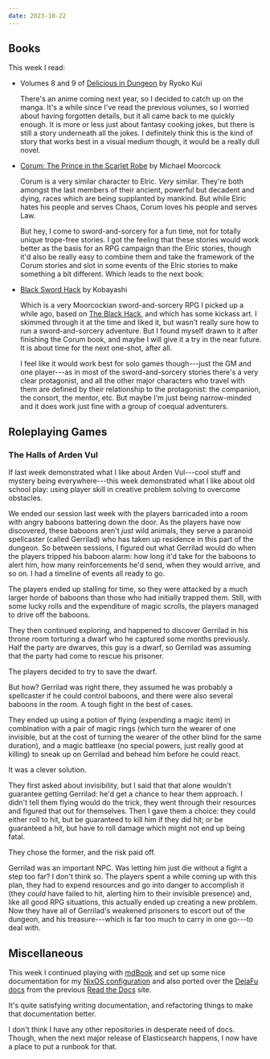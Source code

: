 ```yaml
---
date: 2023-10-22
---
```


## Books

This week I read:

- Volumes 8 and 9 of [Delicious in Dungeon][] by Ryoko Kui

  There's an anime coming next year, so I decided to catch up on the manga.
  It's a while since I've read the previous volumes, so I worried about having
  forgotten details, but it all came back to me quickly enough.  It is more or
  less just about fantasy cooking jokes, but there is still a story underneath
  all the jokes.  I definitely think this is the kind of story that works best
  in a visual medium though, it would be a really dull novel.

- [Corum: The Prince in the Scarlet Robe][] by Michael Moorcock

  Corum is a very similar character to Elric.  *Very* similar.  They're both
  amongst the last members of their ancient, powerful but decadent and dying,
  races which are being supplanted by mankind.  But while Elric hates his people
  and serves Chaos, Corum loves his people and serves Law.

  But hey, I come to sword-and-sorcery for a fun time, not for totally unique
  trope-free stories.  I got the feeling that these stories would work better as
  the basis for an RPG campaign than the Elric stories, though it'd also be
  really easy to combine them and take the framework of the Corum stories and
  slot in some events of the Elric stories to make something a bit different.
  Which leads to the next book:

- [Black Sword Hack][] by Kobayashi

  Which is a very Moorcockian sword-and-sorcery RPG I picked up a while ago,
  based on [The Black Hack][], and which has some kickass art.  I skimmed
  through it at the time and liked it, but wasn't really sure how to run a
  sword-and-sorcery adventure.  But I found myself drawn to it after finishing
  the Corum book, and maybe I will give it a try in the near future.  It is
  about time for the next one-shot, after all.

  I feel like it would work best for solo games though---just the GM and one
  player---as in most of the sword-and-sorcery stories there's a very clear
  protagonist, and all the other major characters who travel with them are
  defined by their relationship to the protagonist: the companion, the consort,
  the mentor, etc.  But maybe I'm just being narrow-minded and it does work just
  fine with a group of coequal adventurers.

[Delicious in Dungeon]: https://en.wikipedia.org/wiki/Delicious_in_Dungeon
[Corum: The Prince in the Scarlet Robe]: https://en.wikipedia.org/wiki/Corum_Jhaelen_Irsei
[Black Sword Hack]: https://www.themerrymushmen.com/product/black-sword-hack-ultimate-chaos-edition/
[The Black Hack]: https://preview.drivethrurpg.com/en/product/255088/The-Black-Hack-Second-Edition


## Roleplaying Games

### The Halls of Arden Vul

If last week demonstrated what I like about Arden Vul---cool stuff and mystery
being everywhere---this week demonstrated what I like about old school play:
using player skill in creative problem solving to overcome obstacles.

We ended our session last week with the players barricaded into a room with
angry baboons battering down the door.  As the players have now discovered,
these baboons aren't *just* wild animals, they serve a paranoid spellcaster
(called Gerrilad) who has taken up residence in this part of the dungeon.  So
between sessions, I figured out what Gerrilad would do when the players tripped
his baboon alarm: how long it'd take for the baboons to alert him, how many
reinforcements he'd send, when they would arrive, and so on.  I had a timeline
of events all ready to go.

The players ended up stalling for time, so they were attacked by a much larger
horde of baboons than those who had initially trapped them.  Still, with some
lucky rolls and the expenditure of magic scrolls, the players managed to drive
off the baboons.

They then continued exploring, and happened to discover Gerrilad in his throne
room torturing a dwarf who he captured some months previously.  Half the party
are dwarves, this guy is a dwarf, so Gerrilad was assuming that the party had
come to rescue his prisoner.

The players decided to try to save the dwarf.

But how?  Gerrilad was right there, they assumed he was probably a spellcaster
if he could control baboons, and there were also several baboons in the room.  A
tough fight in the best of cases.

They ended up using a potion of flying (expending a magic item) in combination
with a pair of magic rings (which turn the wearer of one invisible, but at the
cost of turning the wearer of the other blind for the same duration), and a
magic battleaxe (no special powers, just really good at killing) to sneak up on
Gerrilad and behead him before he could react.

It was a clever solution.

They first asked about invisibility, but I said that that alone wouldn't
guarantee getting Gerrilad: he'd get a chance to hear them approach.  I didn't
tell them flying would do the trick, they went through their resources and
figured that out for themselves.  Then I gave them a choice: they could either
roll to hit, but be guaranteed to kill him if they did hit; or be guaranteed a
hit, but have to roll damage which might not end up being fatal.

They chose the former, and the risk paid off.

Gerrilad was an important NPC.  Was letting him just die without a fight a step
too far?  I don't think so.  The players spent a while coming up with this plan,
they had to expend resources and go into danger to accomplish it (they *could*
have failed to hit, alerting him to their invisible presence) and, like all good
RPG situations, this actually ended up creating a new problem.  Now they have
all of Gerrilad's weakened prisoners to escort out of the dungeon, and his
treasure---which is far too much to carry in one go---to deal with.


## Miscellaneous

This week I continued playing with [mdBook][] and set up some nice documentation
for my [NixOS configuration][] and also ported over the [DejaFu docs][] from the
previous [Read the Docs][] site.

It's quite satisfying writing documentation, and refactoring things to make that
documentation better.

I don't think I have any other repositories in desperate need of docs.  Though,
when the next major release of Elasticsearch happens, I now have a place to put
a runbook for that.

[mdBook]: https://rust-lang.github.io/mdBook/
[NixOS configuration]: https://nixfiles.docs.barrucadu.co.uk/
[DejaFu docs]: https://dejafu.docs.barrucadu.co.uk/
[Read the Docs]: https://about.readthedocs.com/
